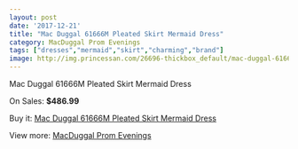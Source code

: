 ```yaml
---
layout: post
date: '2017-12-21'
title: "Mac Duggal 61666M Pleated Skirt Mermaid Dress"
category: MacDuggal Prom Evenings
tags: ["dresses","mermaid","skirt","charming","brand"]
image: http://img.princessan.com/26696-thickbox_default/mac-duggal-61666m-pleated-skirt-mermaid-dress.jpg
---
```

Mac Duggal 61666M Pleated Skirt Mermaid Dress

On Sales: **$486.99**
<a href="https://www.princessan.com/en/12235-mac-duggal-61666m-pleated-skirt-mermaid-dress.html"><amp-img layout="responsive" width="600" height="600" src="//img.princessan.com/26696-thickbox_default/mac-duggal-61666m-pleated-skirt-mermaid-dress.jpg" alt="Mac Duggal 61666M Pleated Skirt Mermaid Dress 0" /></a>
<a href="https://www.princessan.com/en/12235-mac-duggal-61666m-pleated-skirt-mermaid-dress.html"><amp-img layout="responsive" width="600" height="600" src="//img.princessan.com/26698-thickbox_default/mac-duggal-61666m-pleated-skirt-mermaid-dress.jpg" alt="Mac Duggal 61666M Pleated Skirt Mermaid Dress 1" /></a>
<a href="https://www.princessan.com/en/12235-mac-duggal-61666m-pleated-skirt-mermaid-dress.html"><amp-img layout="responsive" width="600" height="600" src="//img.princessan.com/26697-thickbox_default/mac-duggal-61666m-pleated-skirt-mermaid-dress.jpg" alt="Mac Duggal 61666M Pleated Skirt Mermaid Dress 2" /></a>

Buy it: [Mac Duggal 61666M Pleated Skirt Mermaid Dress](https://www.princessan.com/en/12235-mac-duggal-61666m-pleated-skirt-mermaid-dress.html "Mac Duggal 61666M Pleated Skirt Mermaid Dress")

View more: [MacDuggal Prom Evenings](https://www.princessan.com/en/87- "MacDuggal Prom Evenings")